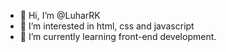 - 👋 Hi, I’m @LuharRK
- 👀 I’m interested in html, css and javascript
- 🌱 I’m currently learning front-end development.

<!---
LuharRK/LuharRK is a ✨ special ✨ repository because its `README.md` (this file) appears on your GitHub profile.
You can click the Preview link to take a look at your changes.
--->
